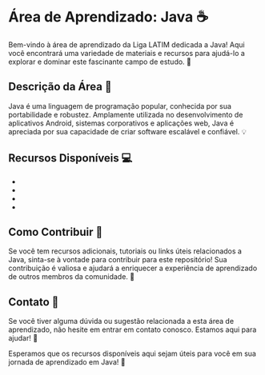 # Área de Aprendizado: Java :coffee:	

Bem-vindo à área de aprendizado da Liga LATIM dedicada a Java! Aqui você encontrará uma variedade de materiais e recursos para ajudá-lo a explorar e dominar este fascinante campo de estudo. 🚀

## Descrição da Área 🌱

Java é uma linguagem de programação popular, conhecida por sua portabilidade e robustez. Amplamente utilizada no desenvolvimento de aplicativos Android, sistemas corporativos e aplicações web, Java é apreciada por sua capacidade de criar software escalável e confiável. 💡

## Recursos Disponíveis 💻

- 
- 
- 
- 

## Como Contribuir 🤝

Se você tem recursos adicionais, tutoriais ou links úteis relacionados a Java, sinta-se à vontade para contribuir para este repositório! Sua contribuição é valiosa e ajudará a enriquecer a experiência de aprendizado de outros membros da comunidade. 🌟

## Contato 📧

Se você tiver alguma dúvida ou sugestão relacionada a esta área de aprendizado, não hesite em entrar em contato conosco. Estamos aqui para ajudar! 💌

Esperamos que os recursos disponíveis aqui sejam úteis para você em sua jornada de aprendizado em Java! 🎉


